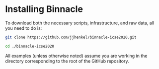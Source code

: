 # Installing Binnacle

To download both the necessary scripts, infrastructure, and raw data, all you need to do is:

```bash
git clone https://github.com/jjhenkel/binnacle-icse2020.git

cd ./binnacle-icse2020
```

All examples (unless otherwise noted) assume you are working in the directory corresponding to the root of the GitHub repository. 
